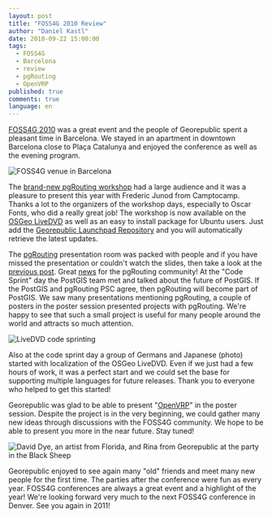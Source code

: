 ```yaml
---
layout: post
title: "FOSS4G 2010 Review"
author: "Daniel Kastl"
date: 2010-09-22 15:00:00
tags: 
  - FOSS4G 
  - Barcelona 
  - review 
  - pgRouting 
  - OpenVRP
published: true
comments: true
language: en
---
```


[FOSS4G 2010][4] was a great event and the people of Georepublic spent a pleasant time in Barcelona. We stayed in an apartment in downtown Barcelona close to Plaça Catalunya and enjoyed the conference as well as the evening program.

![FOSS4G venue in Barcelona][1]
 
The [brand-new pgRouting workshop][5] had a large audience and it was a pleasure to present this year with Frederic Junod from Camptocamp. Thanks a lot to the organizers of the workshop days, especially to Oscar Fonts, who did a really great job! 
The workshop is now available on the [OSGeo LiveDVD][6] as well as an easy to install package for Ubuntu users. Just add the [Georepublic Launchpad Repository][7] and you will automatically retrieve the latest updates. 

<!-- more -->

The [pgRouting][8] presentation room was packed with people and if you have missed the presentation or couldn't watch the slides, then take a look at the [previous post][9]. 
Great [news][10] for the pgRouting community! At the "Code Sprint" day the PostGIS team met and talked about the future of PostGIS. If the PostGIS and pgRouting PSC agree, then pgRouting will become part of PostGIS. 
We saw many presentations mentioning pgRouting, a couple of posters in the poster session presented projects with pgRouting. We're happy to see that such a small project is useful for many people around the world and attracts so much attention.

![LiveDVD code sprinting][2]
 
Also at the code sprint day a group of Germans and Japanese (photo) started with localization of the OSGeo LiveDVD. Even if we just had a few hours of work, it was a perfect start and we could set the base for supporting multiple languages for future releases. Thank you to everyone who helped to get this started!

Georepublic was glad to be able to present "[OpenVRP][11]" in the poster session. Despite the project is in the very beginning, we could gather many new ideas through discussions with the FOSS4G community. We hope to be able to present you more in the near future. Stay tuned!

![David Dye, an artist from Florida, and Rina from Georepublic at the party in the Black Sheep][3]
 
Georepublic enjoyed to see again many "old" friends and meet many new people for the first time. The parties after the conference were fun as every year. FOSS4G conferences are always a great event and a highlight of the year!  We're looking forward very much to the next FOSS4G conference in Denver. See you again in 2011!


[1]: http://farm5.static.flickr.com/4088/5014155084_3ac8395c07.jpg
[2]: http://farm5.static.flickr.com/4152/5014158858_13a29b0c0e.jpg
[3]: http://farm5.static.flickr.com/4092/5013552855_f790d3a074.jpg
[4]: http://2010.foss4g.org
[5]: http://workshop.pgrouting.org
[6]: http://live.osgeo.org
[7]: https://launchpad.net/~georepublic/+archive/pgrouting
[8]: http://www.pgrouting.org
[9]: /blog/2010/pgrouting-presentation-of-foss4g-in-barcelona-online
[10]: http://blog.opengeo.org/2010/09/11/foss4g-2010-final-answer
[11]: http://www.openvrp.com

